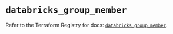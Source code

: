 # `databricks_group_member`

Refer to the Terraform Registry for docs: [`databricks_group_member`](https://registry.terraform.io/providers/databricks/databricks/1.76.0/docs/resources/group_member).
